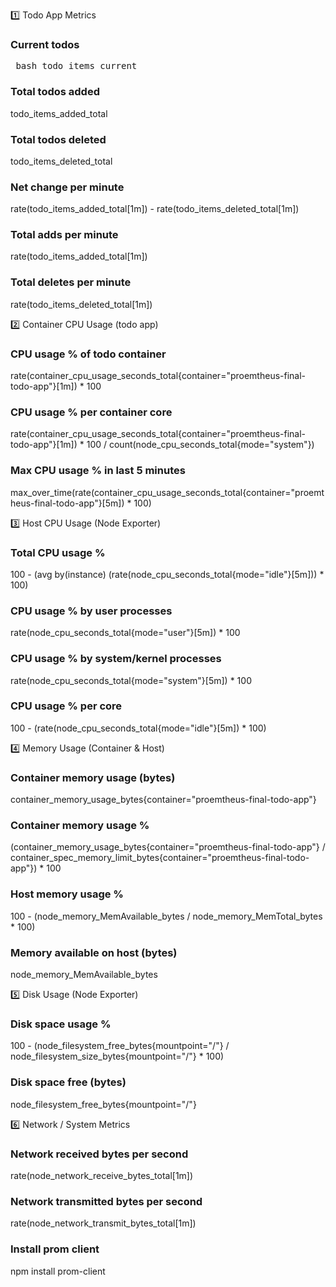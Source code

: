 1️⃣ Todo App Metrics

### Current todos

<pre> bash todo_items_current  </pre>


### Total todos added

todo_items_added_total


### Total todos deleted

todo_items_deleted_total 


### Net change per minute

rate(todo_items_added_total[1m]) - rate(todo_items_deleted_total[1m])


### Total adds per minute

rate(todo_items_added_total[1m])


### Total deletes per minute

rate(todo_items_deleted_total[1m])

2️⃣ Container CPU Usage (todo app)

### CPU usage % of todo container

rate(container_cpu_usage_seconds_total{container="proemtheus-final-todo-app"}[1m]) * 100


### CPU usage % per container core

rate(container_cpu_usage_seconds_total{container="proemtheus-final-todo-app"}[1m]) * 100 / count(node_cpu_seconds_total{mode="system"})


### Max CPU usage % in last 5 minutes

max_over_time(rate(container_cpu_usage_seconds_total{container="proemtheus-final-todo-app"}[5m]) * 100)

3️⃣ Host CPU Usage (Node Exporter)

### Total CPU usage %

100 - (avg by(instance) (rate(node_cpu_seconds_total{mode="idle"}[5m])) * 100)


### CPU usage % by user processes

rate(node_cpu_seconds_total{mode="user"}[5m]) * 100


### CPU usage % by system/kernel processes

rate(node_cpu_seconds_total{mode="system"}[5m]) * 100


### CPU usage % per core

100 - (rate(node_cpu_seconds_total{mode="idle"}[5m]) * 100)

4️⃣ Memory Usage (Container & Host)

### Container memory usage (bytes)

container_memory_usage_bytes{container="proemtheus-final-todo-app"}


### Container memory usage %

(container_memory_usage_bytes{container="proemtheus-final-todo-app"} / container_spec_memory_limit_bytes{container="proemtheus-final-todo-app"}) * 100


### Host memory usage %

100 - (node_memory_MemAvailable_bytes / node_memory_MemTotal_bytes * 100)


### Memory available on host (bytes)

node_memory_MemAvailable_bytes

5️⃣ Disk Usage (Node Exporter)

### Disk space usage %

100 - (node_filesystem_free_bytes{mountpoint="/"} / node_filesystem_size_bytes{mountpoint="/"} * 100)


### Disk space free (bytes)

node_filesystem_free_bytes{mountpoint="/"}

6️⃣ Network / System Metrics

### Network received bytes per second

rate(node_network_receive_bytes_total[1m])


### Network transmitted bytes per second

rate(node_network_transmit_bytes_total[1m])


### Install prom client

npm install prom-client


